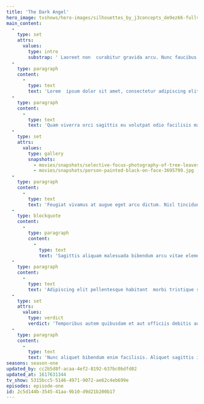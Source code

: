 ```yaml
---
title: 'The Dark Angel'
hero_image: tvshows/hero-images/silhouettes_by_j3concepts_de9ez66-fullview.jpg
main_content:
  -
    type: set
    attrs:
      values:
        type: intro
        substrap: ' Laoreet non  curabitur gravida arcu. Nunc faucibus a pellentesque sit amet porttitor  eget dolor morbi. Velit laoreet id donec ultrices tincidunt arcu non  sodales. Orci nulla pellentesque dignissim enim.'
  -
    type: paragraph
    content:
      -
        type: text
        text: 'Lorem  ipsum dolor sit amet, consectetur adipiscing elit, sed do eiusmod  tempor incididunt ut labore et dolore magna aliqua. Lectus sit amet est  placerat in egestas erat. Sit amet nisl suscipit adipiscing bibendum est  ultricies. Nisl condimentum id venenatis a condimentum vitae. Tincidunt  dui ut ornare lectus sit amet. Lorem ipsum dolor sit amet consectetur  adipiscing elit. Dignissim suspendisse in est ante in nibh mauris cursus  mattis. In arcu cursus euismod quis viverra nibh cras.'
  -
    type: paragraph
    content:
      -
        type: text
        text: 'Quam viverra orci sagittis eu volutpat odio facilisis mauris. Orci  nulla pellentesque dignissim enim sit amet venenatis urna. Duis at  tellus at urna condimentum mattis pellentesque id nibh. Accumsan lacus  vel facilisis volutpat est velit egestas dui. Diam sit amet nisl  suscipit adipiscing bibendum est ultricies. Imperdiet nulla malesuada  pellentesque elit eget gravida. Amet facilisis magna etiam tempor orci  eu. Adipiscing vitae proin sagittis nisl. Ornare suspendisse sed nisi  lacus sed viverra. Nunc congue nisi vitae suscipit tellus mauris a diam  maecenas. Aliquam sem et tortor consequat id. At in tellus integer  feugiat scelerisque varius morbi enim. Varius vel pharetra vel turpis  nunc eget lorem. Morbi enim nunc faucibus a pellentesque sit amet.  Aliquam vestibulum morbi blandit cursus risus. Tempor orci dapibus  ultrices in iaculis nunc sed augue lacus. Commodo viverra maecenas  accumsan lacus vel facilisis volutpat.'
  -
    type: set
    attrs:
      values:
        type: gallery
        snapshots:
          - movies/snapshots/selective-focus-photography-of-tree-leaves-754082.jpg
          - movies/snapshots/person-painted-black-on-face-3695799.jpg
  -
    type: paragraph
    content:
      -
        type: text
        text: 'Feugiat vivamus at augue eget arcu dictum. Nisl tincidunt eget nullam  non. Blandit volutpat maecenas volutpat blandit. Amet consectetur  adipiscing elit ut aliquam purus sit. Auctor eu augue ut lectus arcu.  Tellus mauris a diam maecenas sed enim ut sem viverra. Sagittis nisl  rhoncus mattis rhoncus urna neque viverra. Pellentesque diam volutpat  commodo sed egestas egestas fringilla phasellus faucibus. Viverra  aliquet eget sit amet tellus cras. Arcu dictum varius duis at  consectetur. Nec nam aliquam sem et tortor consequat id. Eget sit amet  tellus cras adipiscing. Nulla pharetra diam sit amet nisl suscipit  adipiscing. In mollis nunc sed id semper. Fringilla urna porttitor  rhoncus dolor purus non enim. In ornare quam viverra orci sagittis eu.  Adipiscing elit duis tristique sollicitudin nibh. Massa ultricies mi  quis hendrerit dolor. Nunc mi ipsum faucibus vitae aliquet.'
  -
    type: blockquote
    content:
      -
        type: paragraph
        content:
          -
            type: text
            text: 'Sagittis aliquam malesuada bibendum arcu vitae elementum. Quam  pellentesque nec nam aliquam. Faucibus pulvinar elementum integer enim  neque volutpat ac tincidunt vitae. '
  -
    type: paragraph
    content:
      -
        type: text
        text: 'Adipiscing elit pellentesque habitant  morbi tristique senectus et netus. Donec pretium vulputate sapien nec  sagittis aliquam malesuada bibendum. Amet luctus venenatis lectus magna  fringilla urna porttitor. Elementum nisi quis eleifend quam adipiscing.  In hendrerit gravida rutrum quisque. Convallis tellus id interdum velit  laoreet id donec. Quam vulputate dignissim suspendisse in. Pharetra sit  amet aliquam id. Tortor vitae purus faucibus ornare suspendisse sed  nisi.'
  -
    type: set
    attrs:
      values:
        type: verdict
        verdict: 'Temporibus autem quibusdam et aut officiis debitis aut rerum necessitatibus saepe eveniet ut et voluptates repudiandae sint et molestiae non recusandae. Itaque earum rerum hic tenetur a sapiente delectus, ut aut reiciendis voluptatibus maiores alias consequatur aut perferendis doloribus asperiores repellat.'
  -
    type: paragraph
    content:
      -
        type: text
        text: 'Nunc aliquet bibendum enim facilisis. Aliquet sagittis id consectetur  purus. Feugiat vivamus at augue eget arcu dictum varius duis. Ut  faucibus pulvinar elementum integer enim neque volutpat ac. Tortor  dignissim convallis aenean et tortor at risus. Egestas pretium aenean  pharetra magna ac placerat vestibulum lectus. Egestas tellus rutrum  tellus pellentesque. Tellus pellentesque eu tincidunt tortor aliquam  nulla. Cursus metus aliquam eleifend mi. Eget nullam non nisi est sit  amet. Eget duis at tellus at urna condimentum mattis.'
seasons: season-one
updated_by: cc2b5d8f-acaa-4ef2-8192-637bc0bdfd02
updated_at: 1617631344
tv_show: 5315bcc5-5146-4971-9072-ae62c4eb699e
episodes: episode-one
id: 2c5d144b-3545-41aa-9b10-d9d21b200b17
---
```

